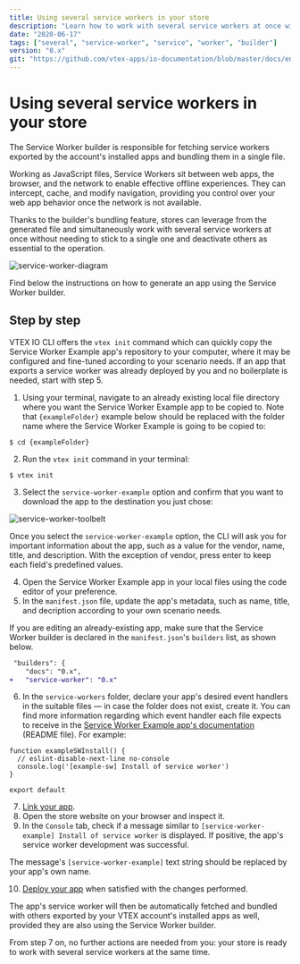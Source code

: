 ```yaml
---
title: Using several service workers in your store
description: "Learn how to work with several service workers at once without needing to stick to a single one and deactivate others as essential to the operation."
date: "2020-06-17"
tags: ["several", "service-worker", "service", "worker", "builder"]
version: "0.x"
git: "https://github.com/vtex-apps/io-documentation/blob/master/docs/en/Recipes/store-management/using-several-service-workers-in-your-store.md"
---
```


# Using several service workers in your store

The Service Worker builder is responsible for fetching service workers exported by the account's installed apps and bundling them in a single file.

<div class="alert alert-info">
Working as JavaScript files, Service Workers sit between web apps, the browser, and the network to enable effective offline experiences. They can intercept, cache, and modify navigation, providing you control over your web app behavior once the network is not available. 
</div>

Thanks to the builder's bundling feature, stores can leverage from the generated file and simultaneously work with several service workers at once without needing to stick to a single one and deactivate others as essential to the operation. 

![service-worker-diagram](https://user-images.githubusercontent.com/52087100/122475832-9ca6f500-cf9b-11eb-89d7-7b980d5508c0.png)

Find below the instructions on how to generate an app using the Service Worker builder.

## Step by step 

<div class="alert alert-info">
VTEX IO CLI offers the <code>vtex init</code> command which can quickly copy the Service Worker Example app's repository to your computer, where it may be configured and fine-tuned according to your scenario needs. If an app that exports a service worker was already deployed by you and no boilerplate is needed, start with step 5. 
</div>

1. Using your terminal, navigate to an already existing local file directory where you want the Service Worker Example app to be copied to. Note that `{exampleFolder}` example below should be replaced with the folder name where the Service Worker Example is going to be copied to: 

```
$ cd {exampleFolder}
```

2. Run the `vtex init` command in your terminal:

```
$ vtex init
```

3. Select the `service-worker-example` option and confirm that you want to download the app to the destination you just chose:

![service-worker-toolbelt](https://user-images.githubusercontent.com/52087100/122475839-a03a7c00-cf9b-11eb-8619-53db3503f2cb.png)

<div class="alert alert-info">
Once you select the <code>service-worker-example</code> option, the CLI will ask you for important information about the app, such as a value for the vendor, name, title, and description. With the exception of vendor, press enter to keep each field's predefined values.
</div>

4. Open the Service Worker Example app in your local files using the code editor of your preference.
5. In the `manifest.json` file, update the app's metadata, such as name, title, and decription according to your own scenario needs. 

<div class="alert alert-info">
If you are editing an already-existing app, make sure that the Service Worker builder is declared in the <code>manifest.json</code>'s <code>builders</code> list, as shown below. 
</div>

```diff
 "builders": {
    "docs": "0.x",
+   "service-worker": "0.x"
```

6. In the `service-workers` folder, declare your app's desired event handlers in the suitable files —  in case the folder does not exist, create it. You can find more information regarding which event handler each file expects to receive in the [Service Worker Example app's documentation](https://github.com/vtex-apps/service-worker-example/blob/main/docs/README.md) (README file). For example:

```
function exampleSWInstall() {
  // eslint-disable-next-line no-console
  console.log('[example-sw] Install of service worker')
}

export default 
```

7. [Link your app](https://developers.vtex.com/vtex-developer-docs/docs/vtex-io-documentation-linking-an-app).
8. Open the store website on your browser and inspect it.
9. In the `Console` tab, check if a message similar to `[service-worker-example] Install of service worker` is displayed. If positive, the app's service worker development was successful. 

<div class="alert alert-info">
The message's <code>[service-worker-example]</code> text string should be replaced by your app's own name. 
</div>

10. [Deploy your app](https://developers.vtex.com/vtex-developer-docs/docs/vtex-io-documentation-10-making-your-app-publicly-available#validating-the-deploy) when satisfied with the changes performed. 

The app's service worker will then be automatically fetched and bundled with others exported by your VTEX account's installed apps as well, provided they are also using the Service Worker builder. 

From step 7 on, no further actions are needed from you: your store is ready to work with several service workers at the same time. 





